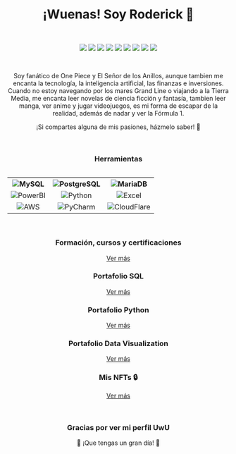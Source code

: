 <!-- Banner principal -->
<h1 align="center">¡Wuenas! Soy Roderick 👋</h1>

<!-- <h3 align="center">[tu cargo actual] en [tu empresa actual]</h3> -->
<br>

<!-- Redes sociales -->
<p align="center">
  <a href="https://twitter.com/roderick_gamer1"><img src="https://img.shields.io/badge/Twitter-1DA1F2?style=for-the-badge&logo=twitter&logoColor=white"></a>
  <a href="https://instagram.com/roderick_gamer1"><img src="https://img.shields.io/badge/Instagram-E4405F?style=for-the-badge&logo=instagram&logoColor=white"></a>
  <a href="https://www.twitch.tv/roderick_gamer"><img src="https://img.shields.io/badge/Twitch-9146FF?style=for-the-badge&logo=twitch&logoColor=white"></a>
  <a href="https://discord.gg/8WUzVjDTx3"><img src="https://img.shields.io/badge/Discord-5865F2?style=for-the-badge&logo=discord&logoColor=white"></a>
  <a href="https://myanimelist.net/profile/roderick_gamer"><img src="https://img.shields.io/badge/MyAnimeList-2E51A2?style=for-the-badge&logo=myanimelist&logoColor=white"></a>
  <a href="https://www.tiktok.com/@roderick_gamer"><img src="https://img.shields.io/badge/TikTok-000000?style=for-the-badge&logo=tiktok&logoColor=white"></a>
  <a href="https://t.me/roderick_gamer"><img src="https://img.shields.io/badge/Telegram-2CA5E0?style=for-the-badge&logo=telegram&logoColor=white"></a>
  <a href="mailto:[tu correo electrónico]"><img src="https://img.shields.io/badge/Gmail-D14836?style=for-the-badge&logo=gmail&logoColor=white"></a>
  <a href="https://www.linkedin.com/in/rodrigososa-andrade/"><img src="https://img.shields.io/badge/LinkedIn-0077B5?style=for-the-badge&logo=linkedin&logoColor=white">   </a>
</p>


<br>


<!-- Sobre mí -->
<p align="center">Soy fanático de One Piece y El Señor de los Anillos, aunque tambien me encanta la tecnología, la inteligencia artificial, las finanzas e inversiones. Cuando no estoy navegando por los mares Grand Line o viajando a la Tierra Media, me encanta leer novelas de ciencia ficción y fantasía, tambien leer manga, ver anime y jugar videojuegos, es mi forma de escapar de la realidad, además de nadar y ver la Fórmula 1.</p>

<p align="center">¡Si compartes alguna de mis pasiones, házmelo saber! 🤩</p>


<br>


<!-- Cargo actual -->
<!--<h2>Cargo actual</h2>
<p>[Tu cargo actual] en [tu empresa actual]</p>-->


<!-- Intereses profesionales -->
<!--<h2>Intereses profesionales</h2>
<ul>
  <li>Interés 1</li>
  <li>Interés 2</li>
  <li>Interés 3</li>
</ul>-->


<h3 align="center">Herramientas</h3>
<div style="display: flex; justify-content: center;">
  <table align="center">
    <tr align="center">
      <th><img src="https://img.shields.io/badge/MySQL-005C84?style=for-the-badge&logo=mysql&logoColor=white" alt="MySQL"></th>
      <th><img src="https://img.shields.io/badge/PostgreSQL-316192?style=for-the-badge&logo=postgresql&logoColor=white" alt="PostgreSQL"></th>
      <th><img src="https://img.shields.io/badge/MariaDB-003545?style=for-the-badge&logo=mariadb&logoColor=white" alt="MariaDB"></th>
    </tr>
    <tr align="center">
      <td><img src="https://img.shields.io/badge/PowerBI-F2C811?style=for-the-badge&logo=Power%20BI&logoColor=white" alt="PowerBI"></td>
      <td><img src="https://img.shields.io/badge/Python-FFD43B?style=for-the-badge&logo=python&logoColor=blue" alt="Python"></td>
      <td><img src="https://img.shields.io/badge/Microsoft_Excel-217346?style=for-the-badge&logo=microsoft-excel&logoColor=white" alt="Excel"></td>
    </tr>
    <tr align="center">
      <td><img src="https://img.shields.io/badge/Amazon_AWS-FF9900?style=for-the-badge&logo=amazonaws&logoColor=white" alt="AWS"></td>
      <td><img src="https://img.shields.io/badge/PyCharm-000000.svg?&style=for-the-badge&logo=PyCharm&logoColor=white" alt="PyCharm"></td>
      <td><img src="https://img.shields.io/badge/Cloudflare-F38020?style=for-the-badge&logo=Cloudflare&logoColor=white" alt="CloudFlare"></td>
    </tr>
   <!-- <tr align="center">
      <td>Elemento 7</td>
      <td>Elemento 8</td>
      <td>Elemento 9</td>
    </tr>-->
  </table>
</div>


<br>


<!-- Acerca de mi formación, cursos y certificaciones -->
<div align="center">
  <h3>Formación, cursos y certificaciones</h3>
  <p><a href="Formación, cursos y certificaciones.md">Ver más</a></p>
</div>


<!-- Acerca de mi Portafolio SQL -->
<div align="center">
  <h3>Portafolio SQL</h3>
  <p><a href="https://github.com/RoderickGamer/SQLPortfolio">Ver más</a></p>
</div>


<!-- Acerca de mi Portafolio Python -->
<div align="center">
  <h3>Portafolio Python</h3>
  <p><a href="https://github.com/RoderickGamer/PythonPortfolio">Ver más</a></p>
</div>


<!-- Acerca de mi Portafolio Data Visualization -->
<div align="center">
  <h3>Portafolio Data Visualization</h3>
  <p><a href="https://github.com/RoderickGamer/DataVizPortfolio">Ver más</a></p>
</div>


<!-- Acerca de Mis NFTs -->
<div align="center">
  <h3>Mis NFTs 🔒</h3>
  <p><a href="FNFT Holding.md">Ver más</a></p>
</div>

<br>



<!-- Carteras de criptomonedas 
<h2 align="center">Carteras de criptomonedas 💰</h2>
<p align="center">A continuación, encontrarás mis direcciones públicas para recibir donaciones en diferentes redes:</p>

<h3 align="center">Ethereum</h3>
<p align="center">0x1234567890123456789012345678901234567890</p>

<h3 align="center">Binance Smart Chain</h3>
<p align="center">0x1234567890123456789012345678901234567890</p>

<h3 align="center">Polygon</h3>
<p align="center">0x1234567890123456789012345678901234567890</p>

<h3 align="center">Solana</h3>
<p align="center">[dirección de tu cartera en Solana]</p>

<h3 align="center">Cardano</h3>
<p align="center">[dirección de tu cartera en Cardano]</p> 
-->


<!-- Agradecimiento -->

<h3 align="center">Gracias por ver mi perfil UwU</h3>
<p align="center">🚀 ¡Que tengas un gran día! 🚀</p>
  

<!-- Banner final -->
<!-- <p align="center"><img src="[enlace a una imagen de tu elección]" alt="banner"></p> -->

